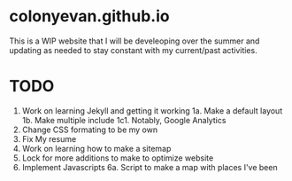 # colonyevan.github.io

This is a WIP website that I will be develeoping over the summer and updating as needed to stay constant with my current/past activities.

# TODO

1.   Work on learning Jekyll and getting it working
    1a.  Make a default layout
    1b.  Make multiple include
        1c1. Notably, Google Analytics
2. Change CSS formating to be my own
3. Fix My resume
4. Work on learning how to make a sitemap
5. Lock for more additions to make to optimize website
6. Implement Javascripts
    6a. Script to make a map with places I've been